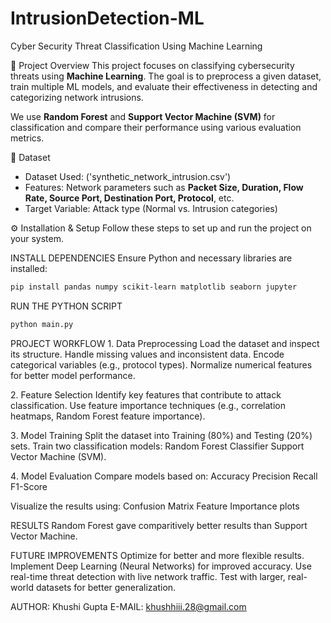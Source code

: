 # IntrusionDetection-ML

Cyber Security Threat Classification Using Machine Learning

📌 Project Overview
This project focuses on classifying cybersecurity threats using **Machine Learning**. The goal is to preprocess a given dataset, train multiple ML models, and evaluate their effectiveness in detecting and categorizing network intrusions.

We use **Random Forest** and **Support Vector Machine (SVM)** for classification and compare their performance using various evaluation metrics.


📂 Dataset
- Dataset Used: ('synthetic_network_intrusion.csv')
- Features: Network parameters such as **Packet Size, Duration, Flow Rate, Source Port, Destination Port, Protocol**, etc.
- Target Variable: Attack type (Normal vs. Intrusion categories)


⚙️ Installation & Setup
Follow these steps to set up and run the project on your system.

INSTALL DEPENDENCIES
Ensure Python and necessary libraries are installed:
```bash
pip install pandas numpy scikit-learn matplotlib seaborn jupyter
```

RUN THE PYTHON SCRIPT
```bash
python main.py
```

PROJECT WORKFLOW
1️. Data Preprocessing
Load the dataset and inspect its structure.
Handle missing values and inconsistent data.
Encode categorical variables (e.g., protocol types).
Normalize numerical features for better model performance.

2️. Feature Selection
Identify key features that contribute to attack classification.
Use feature importance techniques (e.g., correlation heatmaps, Random Forest feature importance).

3️. Model Training
Split the dataset into Training (80%) and Testing (20%) sets.
Train two classification models:
Random Forest Classifier
Support Vector Machine (SVM).

4️. Model Evaluation
Compare models based on:
Accuracy
Precision
Recall
F1-Score

Visualize the results using:
Confusion Matrix
Feature Importance plots

RESULTS
Random Forest gave comparitively better results than Support Vector Machine.

FUTURE IMPROVEMENTS
Optimize for better and more flexible results.
Implement Deep Learning (Neural Networks) for improved accuracy.
Use real-time threat detection with live network traffic.
Test with larger, real-world datasets for better generalization.

AUTHOR: Khushi Gupta
E-MAIL: khushhiii.28@gmail.com
